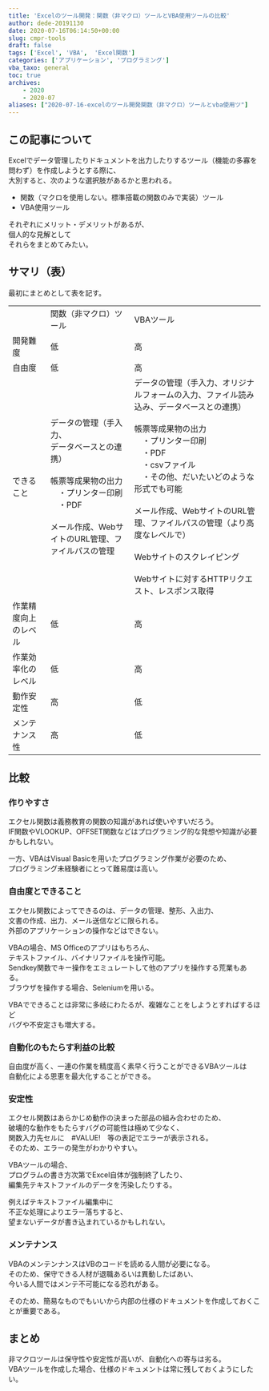 ```yaml
---
title: 'Excelのツール開発：関数（非マクロ）ツールとVBA使用ツールの比較'
author: dede-20191130
date: 2020-07-16T06:14:50+00:00
slug: cmpr-tools
draft: false
tags: ['Excel', 'VBA',  'Excel関数']
categories: ['アプリケーション', 'プログラミング']
vba_taxo: general
toc: true
archives:
    - 2020
    - 2020-07
aliases: ["2020-07-16-excelのツール開発関数（非マクロ）ツールとvba使用ツ"]
---
```




## この記事について

Excelでデータ管理したりドキュメントを出力したりするツール（機能の多寡を問わず）を作成しようとする際に、  
大別すると、次のような選択肢があるかと思われる。

  * 関数（マクロを使用しない。標準搭載の関数のみで実装）ツール
  * VBA使用ツール

それぞれにメリット・デメリットがあるが、  
個人的な見解として  
それらをまとめてみたい。  
  




## サマリ（表）

最初にまとめとして表を記す。

<div class="wp-block-group">
  <div class="wp-block-group__inner-container">
    <table class="has-fixed-layout">
      <tr>
        <td>
        </td>
        <td>
          関数（非マクロ）ツール
        </td>
        <td>
          VBAツール
        </td>
      </tr>
      <tr>
        <td>
          開発難度
        </td>
        <td>
          低
        </td>
        <td>
          高
        </td>
      </tr>
      <tr>
        <td>
          自由度
        </td>
        <td>
          低
        </td>
        <td>
          高
        </td>
      </tr>
      <tr>
        <td>
          できること
        </td>
        <td>
          データの管理（手入力、<br />データベースとの連携）<br /><br />帳票等成果物の出力<br />　・プリンター印刷<br />　・PDF<br /><br />メール作成、WebサイトのURL管理、ファイルパスの管理
        </td>
        <td>
          データの管理（手入力、オリジナルフォームの入力、ファイル読み込み、データベースとの連携）<br /><br />帳票等成果物の出力<br />　・プリンター印刷<br />　・PDF<br />　・csvファイル<br />　・その他、だいたいどのような形式でも可能<br /><br />メール作成、WebサイトのURL管理、ファイルパスの管理（より高度なレベルで）<br /><br />Webサイトのスクレイピング<br /><br />Webサイトに対するHTTPリクエスト、レスポンス取得
        </td>
      </tr>
      <tr>
        <td>
          作業精度向上のレベル
        </td>
        <td>
          低
        </td>
        <td>
          高
        </td>
      </tr>
      <tr>
        <td>
          作業効率化のレベル
        </td>
        <td>
          低
        </td>
        <td>
          高
        </td>
      </tr>
      <tr>
        <td>
          動作安定性
        </td>
        <td>
          高
        </td>
        <td>
          低
        </td>
      </tr>
      <tr>
        <td>
          メンテナンス性
        </td>
        <td>
          高
        </td>
        <td>
          低
        </td>
      </tr>
    </table>
  </div>
</div>


## 比較

### 作りやすさ

エクセル関数は義務教育の関数の知識があれば使いやすいだろう。  
IF関数やVLOOKUP、OFFSET関数などはプログラミング的な発想や知識が必要かもしれない。

一方、VBAはVisual Basicを用いたプログラミング作業が必要のため、  
プログラミング未経験者にとって難易度は高い。  
  


### 自由度とできること

エクセル関数によってできるのは、データの管理、整形、入出力、  
文書の作成、出力、メール送信などに限られる。  
外部のアプリケーションの操作などはできない。

VBAの場合、MS Officeのアプリはもちろん、  
テキストファイル、バイナリファイルを操作可能。  
Sendkey関数でキー操作をエミュレートして他のアプリを操作する荒業もある。  
ブラウザを操作する場合、Seleniumを用いる。

VBAでできることは非常に多岐にわたるが、複雑なことをしようとすればするほど  
バグや不安定さも増大する。  
  


### 自動化のもたらす利益の比較

自由度が高く、一連の作業を精度高く素早く行うことができるVBAツールは  
自動化による恩恵を最大化することができる。  
  


### 安定性

エクセル関数はあらかじめ動作の決まった部品の組み合わせのため、  
破壊的な動作をもたらすバグの可能性は極めて少なく、  
関数入力先セルに　#VALUE!　等の表記でエラーが表示される。  
そのため、エラーの発生がわかりやすい。

VBAツールの場合、  
プログラムの書き方次第でExcel自体が強制終了したり、  
編集先テキストファイルのデータを汚染したりする。  
  
例えばテキストファイル編集中に  
不正な処理によりエラー落ちすると、  
望まないデータが書き込まれているかもしれない。  
  


### メンテナンス

VBAのメンテンナンスはVBのコードを読める人間が必要になる。  
そのため、保守できる人材が退職あるいは異動したばあい、  
今いる人間ではメンテ不可能になる恐れがある。  
  
そのため、簡易なものでもいいから内部の仕様のドキュメントを作成しておくことが重要である。  
  


## まとめ

非マクロツールは保守性や安定性が高いが、自動化への寄与は劣る。  
VBAツールを作成した場合、仕様のドキュメントは常に残しておくようにしたい。